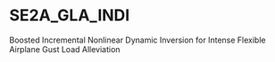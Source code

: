 # SE2A_GLA_INDI
Boosted Incremental Nonlinear Dynamic Inversion for Intense Flexible Airplane Gust Load Alleviation
